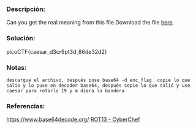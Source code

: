 ### Descripción: 
Can you get the real meaning from this file.Download the file [here](https://artifacts.picoctf.net/c_titan/110/enc_flag).
### Solución:

picoCTF{caesar_d3cr9pt3d_86de32d2}
### Notas:
```shell
descargue el archivo, después puse base64 -d enc_flag  copie lo que salio y lo puse en decoder base64, después copie lo que salió y use caesar para rotarlo 19 y m diera la bandera
```
### Referencias:
https://www.base64decode.org/
[ROT13 - CyberChef](https://toolbox.itsec.tamu.edu/#recipe=ROT13\(true,true,false,19\)&input=d3BqdkpBTXtqaGx6aHlfazNqeTl3YTNrXzg2a2wzMmsyfQ)